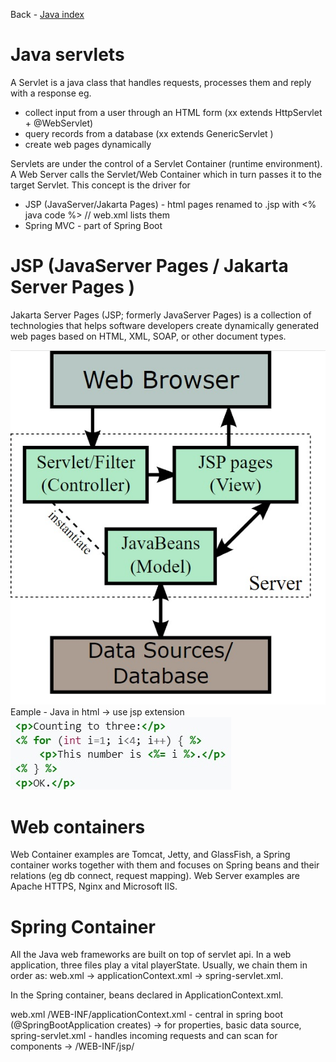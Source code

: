 Back - [Java index](0-index.md)

# Java servlets
A Servlet is a java class that handles requests, processes them and reply with a response eg.
- collect input from a user through an HTML form (xx extends HttpServlet + @WebServlet)
- query records from a database (xx extends GenericServlet )
- create web pages dynamically

Servlets are under the control of a Servlet Container (runtime environment). A Web Server calls
the Servlet/Web Container which in turn passes it to the target Servlet.
This concept is the driver for
- JSP (JavaServer/Jakarta Pages) - html pages renamed to .jsp with <% java code %> // web.xml lists 
  them
- Spring MVC - part of Spring Boot

# JSP (JavaServer Pages / Jakarta Server Pages )
Jakarta Server Pages (JSP; formerly JavaServer Pages) is a collection of technologies that helps software developers create dynamically generated web pages based on HTML, XML, SOAP, or other document types.

![JSP](jpg/1-jsp.jpg)
Eample - Java in html -> use jsp extension
![Example](jpg/1-jsp-example.jpg)

# Web containers
Web Container examples are Tomcat, Jetty, and GlassFish, a Spring container works together with
them and focuses on Spring beans and their relations (eg db connect, request mapping).
Web Server examples are Apache HTTPS, Nginx and Microsoft IIS.

# Spring Container
All the Java web frameworks are built on top of servlet api. In a web application, three files 
play a vital playerState. Usually, we chain them in order as: web.xml -> applicationContext.xml -> spring-servlet.xml.

In the Spring container, beans declared in ApplicationContext.xml.


web.xml
/WEB-INF/applicationContext.xml - central in spring boot (@SpringBootApplication creates)
-> for properties, basic data source,
spring-servlet.xml - handles incoming requests and can scan for components
-> /WEB-INF/jsp/







